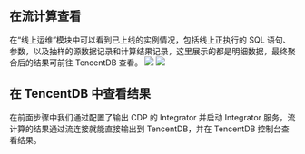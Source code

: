 ## 在流计算查看
在“线上运维”模块中可以看到已上线的实例情况，包括线上正执行的 SQL 语句、参数，以及抽样的源数据记录和计算结果记录，这里展示的都是明细数据，最终聚合后的结果可前往 TencentDB 查看。
![](https://main.qcloudimg.com/raw/bfb725e7ba6d5252f995f496cadfdb26.png)
![](https://main.qcloudimg.com/raw/851c5dd9dcac6c75ebd0acb4cd66dba5.png)
## 在 TencentDB 中查看结果
在前面步骤中我们通过配置了输出 CDP 的 Integrator 并启动 Integrator 服务，流计算的结果通过流连接就能直接输出到 TencentDB，并在 TencentDB 控制台查看结果。
